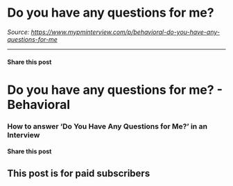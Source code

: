 # Do you have any questions for me?

*Source: https://www.mypminterview.com/p/behavioral-do-you-have-any-questions-for-me*

---

#### Share this post

# Do you have any questions for me? - Behavioral

### How to answer ‘Do You Have Any Questions for Me?’ in an Interview

#### Share this post

## This post is for paid subscribers

